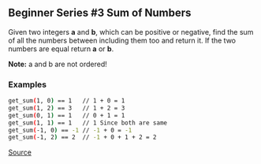 ## Beginner Series #3 Sum of Numbers

Given two integers **a** and **b**, which can be positive or negative, find the sum of all the numbers between including them too and return it. If the two numbers are equal return **a** or **b**.

**Note:** a and b are not ordered!

### Examples

```bash
get_sum(1, 0) == 1   // 1 + 0 = 1
get_sum(1, 2) == 3   // 1 + 2 = 3
get_sum(0, 1) == 1   // 0 + 1 = 1
get_sum(1, 1) == 1   // 1 Since both are same
get_sum(-1, 0) == -1 // -1 + 0 = -1
get_sum(-1, 2) == 2  // -1 + 0 + 1 + 2 = 2
```

[Source](https://www.codewars.com/kata/55f2b110f61eb01779000053/train/python)
